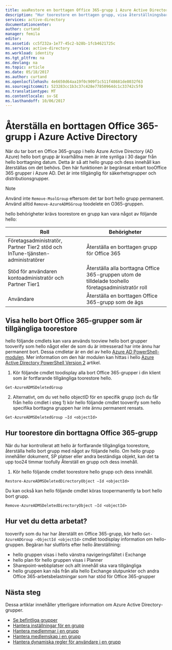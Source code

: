 ```yaml
---
title: aaaRestore en borttagen Office 365-grupp i Azure Active Directory | Microsoft Docs
description: "Hur toorestore en borttagen grupp, visa återställningsbara grupper och permamnently tar bort en grupp i Azure Active Directory"
services: active-directory
documentationcenter: 
author: curtand
manager: femila
editor: 
ms.assetid: cc5f232a-1e77-45c2-b28b-1fcb4621725c
ms.service: active-directory
ms.workload: identity
ms.tgt_pltfrm: na
ms.devlang: na
ms.topic: article
ms.date: 05/18/2017
ms.author: curtand
ms.openlocfilehash: 4e6650d64aa19f0c909f1c511f48681de8032f63
ms.sourcegitcommit: 523283cc1b3c37c428e77850964dc1c33742c5f0
ms.translationtype: MT
ms.contentlocale: sv-SE
ms.lasthandoff: 10/06/2017
---
```

# <a name="restore-a-deleted-office-365-group-in-azure-active-directory"></a>Återställa en borttagen Office 365-grupp i Azure Active Directory

När du tar bort en Office 365-grupp i hello Azure Active Directory (AD Azure) hello bort grupp är kvarhållna men är inte synliga i 30 dagar från hello borttagning datum. Detta är så att hello grupp och dess innehåll kan återställas om det behövs. Den här funktionen är begränsat enbart tooOffice 365 grupper i Azure AD. Det är inte tillgänglig för säkerhetsgrupper och distributionsgrupper.

> [!NOTE] 
> Använd inte `Remove-MsolGroup` eftersom det tar bort hello grupp permanent. Använd alltid `Remove-AzureADMSGroup` toodelete en O365-gruppen. 

hello behörigheter krävs toorestore en grupp kan vara något av följande hello:

Roll  | Behörigheter 
--------- | ---------
Företagsadministratör, Partner Tier2 stöd och InTune-tjänsten-administratörer | Återställa en borttagen grupp för Office 365 
Stöd för användaren kontoadministratör och Partner Tier1 | Återställa alla borttagna Office 365-gruppen utom de tilldelade toohello företagsadministratör roll 
Användare | Återställa en borttagen Office 365-grupp som de ägs 


## <a name="view-hello-deleted-office-365-groups-that-are-available-toorestore"></a>Visa hello bort Office 365-grupper som är tillgängliga toorestore
hello följande cmdlets kan vara används tooview hello bort grupper tooverify som hello något eller de som du är intresserad har inte ännu har permanent bort. Dessa cmdletar är en del av hello [Azure AD PowerShell-modulen](https://www.powershellgallery.com/packages/AzureAD/). Mer information om den här modulen kan hittas i hello [Azure Active Directory PowerShell Version 2](/powershell/azure/install-adv2?view=azureadps-2.0) artikel.

1.  Kör följande cmdlet toodisplay alla bort Office 365-grupper i din klient som är fortfarande tillgängliga toorestore hello.
  ```
  Get-AzureADMSDeletedGroup
  ```

2.  Alternativt, om du vet hello objectID för en specifik grupp (och du får från hello cmdlet i steg 1) kör hello följande cmdlet tooverify som hello specifika borttagna gruppen har inte ännu permanent rensats.
  ```
  Get-AzureADMSDeletedGroup –Id <objectId>
  ```



## <a name="how-toorestore-your-deleted-office-365-group"></a>Hur toorestore din borttagna Office 365-grupp
När du har kontrollerat att hello är fortfarande tillgängliga toorestore, återställa hello bort grupp med något av följande hello. Om hello grupp innehåller dokument, SP platser eller andra beständiga objekt, kan det ta upp too24 timmar toofully Återställ en grupp och dess innehåll.

1.  Kör hello följande cmdlet toorestore hello grupp och dess innehåll.
  
  ```
  Restore-AzureADMSDeletedDirectoryObject –Id <objectId>
  ``` 

Du kan också kan hello följande cmdlet köras toopermanently ta bort hello bort grupp.
  ```
  Remove-AzureADMSDeletedDirectoryObject –Id <objectId>
  ```

## <a name="how-do-you-know-this-worked"></a>Hur vet du detta arbetat?
tooverify som du har har återställt en Office 365-grupp, kör hello `Get-AzureADGroup –ObjectId <objectId>` cmdlet toodisplay information om hello-gruppen. Begäran har slutförts efter hello återställning:
- hello gruppen visas i hello vänstra navigeringsfältet i Exchange
- hello plan för hello gruppen visas i Planner
- Sharepoint-webbplatser och allt innehåll ska vara tillgängliga
- hello gruppen kan nås från alla hello Exchange slutpunkter och andra Office 365-arbetsbelastningar som har stöd för Office 365-grupper


## <a name="next-steps"></a>Nästa steg
Dessa artiklar innehåller ytterligare information om Azure Active Directory-grupper.

* [Se befintliga grupper](active-directory-groups-view-azure-portal.md)
* [Hantera inställningar för en grupp](active-directory-groups-settings-azure-portal.md)
* [Hantera medlemmar i en grupp](active-directory-groups-members-azure-portal.md)
* [Hantera medlemskap i en grupp](active-directory-groups-membership-azure-portal.md)
* [Hantera dynamiska regler för användare i en grupp](active-directory-groups-dynamic-membership-azure-portal.md)
